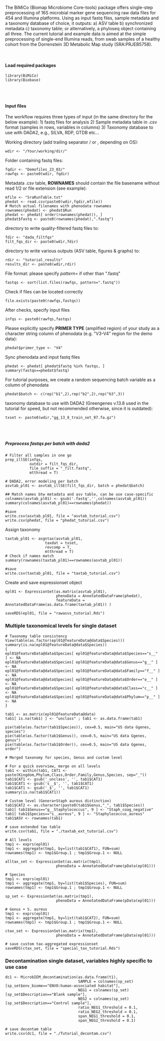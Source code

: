 <br>

The BiMiCo (Biomap Microbiome Core-tools) package offers single-step
preprocessing of 16S microbial marker gene sequencing raw data files for
454 and Illumina platforms. Using as input fastq files, sample metadata
and a taxonomy database of choice, it outputs: a) ASV table b)
synchronized metadata c) taxonomy table; or alternatively, a phyloseq
object containing all three. The current tutorial and example data is
aimed at the simple preprocessing of single-end Illumina reads, from
swab samples of a healthy cohort from the Dorrenstein 3D Metabolic Map
study (SRA:PRJEB5758).

<br>

#### Load required packages

    library(BiMiCo)
    library(Biobase)

<br> <br>

#### Input files

The workflow requires three types of input (in the same directory for
the below example): 1) fastq files for analysis 2) Sample metadata table
in .csv format (samples in rows, variables in columns) 3) Taxonomy
database to use with DADA2, e.g., SILVA, RDP, GTDB etc...

Working directory (add trailing separator / or , depending on OS):

    wdir <- "/Your/working/dir/"

Folder containing fastq files:

    fqdir <- "Demofiles_23_03/"
    rawfqs <- paste0(wdir, fqdir)

Metadata .csv table, **ROWNAMES** should contain the file basename
without read 1/2 or file extension (see example):

    mfile <- "SraRunTable.txt"
    phedat <- read.csv(paste0(wdir,fqdir,mfile))
    # Match actual filenames with phenodata rownames
    rownames(phedat) <- phedat$Run
    phedat <- phedat[ order(rownames(phedat)), ]
    phedat$fastq <- paste0(rownames(phedat),".fastq")

directory to write quality-filtered fastq files to:

    fdir <- "dada_filtfqs"
    filt_fqs_dir <- paste0(wdir,fdir)

directory to write various outputs (ASV table, figures & graphs) to:

    rdir <- "tutorial_results"
    results_dir <- paste0(wdir,rdir)

File format: please specify *pattern=* if other than ".fastq"

    fastqs <- sort(list.files(rawfqs, pattern=".fastq"))

Check if files can be located correctly

    file.exists(paste0(rawfqs,fastqs))

After checks, specify input files

    infqs <- paste0(rawfqs,fastqs)

Please explicitly specify **PRIMER TYPE** (amplified region) of your
study as a character string column of phenodata (e.g. "V3-V4" region for
the demo data):

    phedat$primer_type <- "V4"

Sync phenodata and input fastq files

    phedat <- phedat[ phedat$fastq %in% fastqs, ]
    summary(fastqs==phedat$fastq)

For tutorial purposes, we create a random sequencing batch variable as a
column of phenodata

    phedat$batch <- c(rep("b1",2),rep("b2",2),rep("b3",3))

taxonomy database to use with DADA2 (Greengenes v.13.8 used in the
tutorial for speed, but not recommended otherwise, since it is
outdated):

    txset <- paste0(wdir,"gg_13_8_train_set_97.fa.gz")

<br> <br>

##### Preprocess fastqs per batch with dada2

    # Filter all samples in one go
    prep_illSE(infqs, 
               outdir = filt_fqs_dir,
               file_suffix = "_filt.fastq",
               mtthread = T)

    # DADA2, error modeling per batch
    asvtab_pl01 <- asvtab_illSE(filt_fqs_dir, batch = phedat$batch)

    ## Match names btw metadata and asv table, can be use case-specific
    colnames(asvtab_pl01) <- gsub('.fastq','',colnames(asvtab_pl01))
    summary(colnames(asvtab_pl01)==rownames(phedat))

    #save
    write.csv(asvtab_pl01, file = "asvtab_tutorial.csv")
    write.csv(phedat, file = "phedat_tutorial.csv")

Assign taxonomy

    taxtab_pl01 <- asgntax(asvtab_pl01,
                      taxdat = txset,
                      revcomp = T,
                      mtthread = T)
    # Check if names match
    summary(rownames(taxtab_pl01)==rownames(asvtab_pl01))

    #save
    write.csv(taxtab_pl01, file = "taxtab_tutorial.csv")

Create and save expressionset object

    epl01 <- ExpressionSet(as.matrix(asvtab_pl01),
                           phenoData = AnnotatedDataFrame(phedat),
                           featureData = AnnotatedDataFrame(as.data.frame(taxtab_pl01)) )

    saveRDS(epl01, file = "rawasvs_tutorial.Rds")

### Multiple taxonomical levels for single dataset

    # Taxonomy table consistency
    View(table(as.factor(epl01@featureData@data$Species)))
    summary(is.na(epl01@featureData@data$Species))
    {
    epl01@featureData@data$Species[ epl01@featureData@data$Species=="s__" ] <- NA
    epl01@featureData@data$Species[ epl01@featureData@data$Genus=="g__" ] <- NA
    epl01@featureData@data$Species[ epl01@featureData@data$Family=="f__" ] <- NA
    epl01@featureData@data$Species[ epl01@featureData@data$Order=="o__" ] <- NA
    epl01@featureData@data$Species[ epl01@featureData@data$Class=="c__" ] <- NA
    epl01@featureData@data$Species[ epl01@featureData@data$Phylum=="p__" ] <- NA
    }

    tab1 <- as.matrix(epl01@featureData@data)
    tab1[ is.na(tab1) ] <- "unclass" ; tab1 <- as.data.frame(tab1)

    pie(table(as.factor(tab1$Species)), cex=0.5, main="US data Ggenes, species")
    pie(table(as.factor(tab1$Genus)), cex=0.5, main="US data Ggenes, genus")
    pie(table(as.factor(tab1$Order)), cex=0.5, main="US data Ggenes, order")

    # Merged taxonomy for species, Genus and custom level

    # For a quick overview, merge on all levels
    tab1 <- within(tab1, CAT1 <- paste(Kingdom,Phylum,Class,Order,Family,Genus,Species, sep="_"))
    tab1$CAT1 <- gsub('_unclass', '', tab1$CAT1)
    tab1$CAT1 <- gsub('s__$', '', tab1$CAT1)
    tab1$CAT1 <- gsub('_$', '', tab1$CAT1)
    summary(is.na(tab1$CAT1))

    # Custom level (Genera+Staph aureus distinction)
    tab1$CAT2 <- as.character(paste0(tab1$Genus,"_", tab1$Species))
    tab1[ tab1$Genus=="g__Staphylococcus", 9 ] <- "Staph_coag_negative"
    tab1[ tab1$Species=="s__aureus", 9 ] <- "Staphylococcus_aureus"
    tab1$ASV <- rownames(tab1)

    # save extended tax table
    write.csv(tab1, file = "./taxtab_ext_tutorial.csv")

    # All levels
    tmp1 <- exprs(epl01)
    tmp1 <- aggregate(tmp1, by=list(tab1$CAT1), FUN=sum)
    rownames(tmp1) <- tmp1$Group.1 ; tmp1$Group.1 <- NULL

    alltax_set <- ExpressionSet(as.matrix(tmp1),
                           phenoData = AnnotatedDataFrame(pData(epl01)))

    # Species
    tmp1 <- exprs(epl01)
    tmp1 <- aggregate(tmp1, by=list(tab1$Species), FUN=sum)
    rownames(tmp1) <- tmp1$Group.1 ; tmp1$Group.1 <- NULL

    sp_set <- ExpressionSet(as.matrix(tmp1),
                           phenoData = AnnotatedDataFrame(pData(epl01)))

    # Genus + S. aureus 
    tmp1 <- exprs(epl01)
    tmp1 <- aggregate(tmp1, by=list(tab1$CAT2), FUN=sum)
    rownames(tmp1) <- tmp1$Group.1 ; tmp1$Group.1 <- NULL

    ctax_set <- ExpressionSet(as.matrix(tmp1),
                           phenoData = AnnotatedDataFrame(pData(epl01)))

    # save custom tax-aggregated expressionset
    saveRDS(ctax_set, file = "special_tax_tutorial.Rds")

### Decontamination single dataset, variables highly specific to use case

    dc1 <- MicrobIEM_decontamination(as.data.frame(t1), 
                                     SAMPLE = colnames(sp_set)[sp_set$env_biome=="ENVO:human-associated habitat"],
                                     NEG1 = colnames(sp_set)[sp_set$Description=="Blank sample"],
                                     NEG2 = colnames(sp_set)[sp_set$Description=="Control sample"],
                                     ratio_NEG1_threshold = 0.1,
                                     ratio_NEG2_threshold = 0.1,
                                     span_NEG1_threshold = 0.1,
                                     span_NEG2_threshold = 0.1)

    # save decontam table
    write.csv(dc1, file = "./Tutorial_decontam.csv")
